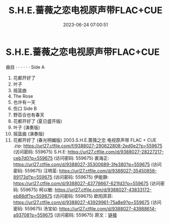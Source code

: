 ﻿---
title: S.H.E.蔷薇之恋电视原声带FLAC+CUE
date: 2023-06-24 07:00:51
categories: APE、FLAC、MP3
tags: 华语中文
---
# S.H.E.蔷薇之恋电视原声带FLAC+CUE

曲目
· · · · · ·
Side A
01. 花都开好了
02. 叶子
03. 摇篮曲
04. The Rose
05. 也许有一天
06. 伤口
Side B
01. 野百合也有春天
02. 花都开好了 (夏日盛开版)
03. 叶子 (演奏版)
04. 摇篮曲 (演奏版)
05. 花都开好了 (春光明媚版)
2003.S.H.E.蔷薇之恋 电视原声带 FLAC + CUE .zip: https://url27.ctfile.com/f/9388027-290622808-2ed0e2?p=559675
(访问密码: 559675)
S.H.E: https://url27.ctfile.com/d/9388027-28227217-ceb7d0?p=559675
(访问密码: 559675)
裘海正: https://url27.ctfile.com/d/9388027-35300689-3fe380?p=559675
(访问密码: 559675)
汪明荃: https://url27.ctfile.com/d/9388027-35450858-89173d?p=559675
(访问密码: 559675)
伊能静: https://url27.ctfile.com/d/9388027-43778667-621fd3?p=559675
(访问密码: 559675)
柯以敏: https://url27.ctfile.com/d/9388027-43833172-eb88df?p=559675
(访问密码: 559675)
欧阳菲菲: https://url27.ctfile.com/d/9388027-43929961-75a8e9?p=559675
(访问密码: 559675)
汤宝如: https://url27.ctfile.com/d/9388027-43988614-a93708?p=559675
(访问密码: 559675)
原文：[链接](https://blog.sina.com.cn/s/blog_1647c7e76010312gt.html)